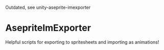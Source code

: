 Outdated, see unity-aseprite-imexporter


# AsepriteImExporter
Helpful scripts for exporting to spritesheets and importing as animations!
